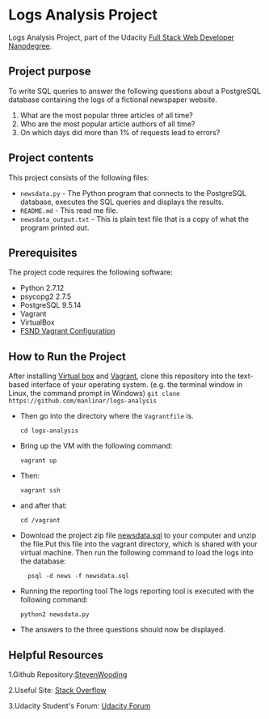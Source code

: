 # Logs Analysis Project


Logs Analysis Project, part of the Udacity
[Full Stack Web Developer Nanodegree](https://www.udacity.com/course/full-stack-web-developer-nanodegree--nd004).

## Project purpose
To write SQL queries to answer the following questions about a PostgreSQL
database containing the logs of a fictional newspaper website.

1. What are the most popular three articles of all time?
2. Who are the most popular article authors of all time?
3. On which days did more than 1% of requests lead to errors?

## Project contents
This project consists of the following files:

* `newsdata.py` - The Python program that connects to the PostgreSQL
  database, executes the SQL queries and displays the results.
* `README.md` - This read me file.
* `newsdata_output.txt` - This is plain text file that is a copy of what the program printed out.



## Prerequisites
The project code requires the following software:

* Python 2.7.12
* psycopg2 2.7.5
* PostgreSQL 9.5.14
* Vagrant
* VirtualBox
* [FSND Vagrant Configuration]( https://github.com/udacity/fullstack-nanodegree-vm)



## How to Run the Project

After installing [Virtual box](https://www.virtualbox.org/wiki/Downloads) and [Vagrant](https://www.vagrantup.com/downloads.html), clone this repository into the text-based interface of your operating system. (e.g. the terminal
window in Linux, the command prompt in Windows)
    ```
    git clone https://github.com/manlinar/logs-analysis
    ```

* Then go into the directory where the `Vagrantfile` is. 

    ```
    cd logs-analysis
    ```
* Bring up the VM with the following command:

    ```
    vagrant up
    ```

* Then: 

    ```
    vagrant ssh
    ```
* and after that:
    ```
    cd /vagrant
    ```

* Download the project zip file [newsdata.sql](https://d17h27t6h515a5.cloudfront.net/topher/2016/August/57b5f748_newsdata/newsdata.zip) to your computer and unzip the file.Put this file into the vagrant directory, which is shared with your virtual machine. Then run the following command to load the logs into the database:

  ```
    psql -d news -f newsdata.sql
  ```

* Running the reporting tool
The logs reporting tool is executed with the following command:

  ```
  python2 newsdata.py
  ```

* The answers to the three questions should now be displayed.

## Helpful Resources
1.Github Repository:[StevenWooding](https://github.com/SteveWooding/fsnd-logs-analysis-project)

2.Useful Site: [Stack Overflow](https://stackoverflow.com/)

3.Udacity Student's Forum: [Udacity Forum](https://study-hall.udacity.com/sg-617415-1968/rooms/community:nd004:en-us-general?contextType=room)
